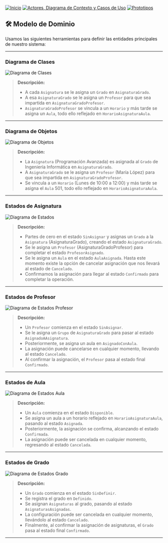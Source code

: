 [![Inicio](https://img.shields.io/badge/Inicio-blue?style=for-the-badge)](https://github.com/srgiom/24-25-IdSw1-SDR/tree/main)
[![Actores, Diagrama de Contexto y Casos de Uso](https://img.shields.io/badge/Casos%20de%20Uso-blue?style=for-the-badge)](https://github.com/srgiom/24-25-IdSw1-SDR/tree/main/casosDeUso)
[![Prototipos](https://img.shields.io/badge/Prototipos-blue?style=for-the-badge)](https://github.com/srgiom/24-25-IdSw1-SDR/tree/main/prototipos)

## 🛠️ **Modelo de Dominio**  
Usamos las siguientes herramientas para definir las entidades principales de nuestro sistema:

---

### **Diagrama de Clases**  
![Diagrama de Clases](/modeloDelDominio/imagenes/DiagramaDeClases.svg)  
> **Descripción:**  
> - A cada `Asignatura` se le asigna un `Grado` en `AsignaturaGrado`.  
> - A esa `AsignaturaGrado` se le asigna un `Profesor` para que sea impartida en `AsignaturaGradoProfesor`.  
> - `AsignaturaGradoProfesor` se vincula a un `Horario` y más tarde se asigna un `Aula`, todo ello reflejado en `HorarioAsignaturaAula`.  

---

### **Diagrama de Objetos**  
![Diagrama de Objetos](/modeloDelDominio/imagenes/DiagramaDeObjetos.svg)  
> **Descripción:**  
> - La `Asignatura` (Programación Avanzada) es asignada al `Grado` de Ingeniería Informática en `AsignaturaGrado`.  
> - A `AsignaturaGrado` se le asigna un `Profesor` (María López) para que sea impartida en `AsignaturaGradoProfesor`.  
> - Se vincula a un `Horario` (Lunes de 10:00 a 12:00) y más tarde se asigna el `Aula` 501, todo ello reflejado en `HorarioAsignaturaAula`.  

---

### **Estados de Asignatura**  
![Diagrama de Estados](/modeloDelDominio/imagenes/diagramaEstadosAsignatura.png)  
> **Descripción:**  
> - Partes de cero en el estado `SinAsignar` y asignas un `Grado` a la `Asignatura` (AsignaturaGrado), creando el estado `AsignaturaGrado`.  
> - Se le asigna un `Profesor` (AsignaturaGradoProfesor) para completar el estado `ProfesorAsignado`.  
> - Se le asigna un `Aula` en el estado `AulaAsignada`. Hasta este momento existe la opción de cancelar asignación que nos llevará al estado de `Cancelado`.  
> - Confirmamos la asignación para llegar al estado `Confirmado` para completar la operación.  

---

### **Estados de Profesor**  
![Diagrama de Estados Profesor](/modeloDelDominio/imagenes/diagramaEstadosProfesor.png)  
> **Descripción:**  
> - Un `Profesor` comienza en el estado `SinAsignar`.  
> - Se le asigna un `Grupo` de `AsignaturaGrado` para pasar al estado `AsignadoAAsignatura`.  
> - Posteriormente, se asigna un aula en `AsignadoConAula`.  
> - La asignación puede cancelarse en cualquier momento, llevando al estado `Cancelado`.  
> - Al confirmar la asignación, el `Profesor` pasa al estado final `Confirmado`.  

---

### **Estados de Aula**  
![Diagrama de Estados Aula](/modeloDelDominio/imagenes/diagramaEstadosAula.png)  
> **Descripción:**  
> - Un `Aula` comienza en el estado `Disponible`.  
> - Se asigna un aula a un horario reflejado en `HorarioAsignaturaAula`, pasando al estado `Asignada`.  
> - Posteriormente, la asignación se confirma, alcanzando el estado `Confirmada`.  
> - La asignación puede ser cancelada en cualquier momento, regresando al estado `Cancelada`.  

---

### **Estados de Grado**  
![Diagrama de Estados Grado](/modeloDelDominio/imagenes/diagramaEstadosGrado.png)  
> **Descripción:**  
> - Un `Grado` comienza en el estado `SinDefinir`.  
> - Se registra el grado en `Definido`.  
> - Se asignan `Asignaturas` al grado, pasando al estado `AsignaturasAsignadas`.  
> - La configuración puede ser cancelada en cualquier momento, llevándolo al estado `Cancelado`.  
> - Finalmente, al confirmar la asignación de asignaturas, el `Grado` pasa al estado final `Confirmado`.  

---

